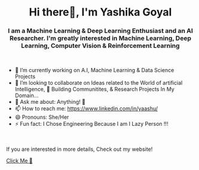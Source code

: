<!-- ### Hi there 👋 -->

<!--
**Yaashu/Yaashu** is a ✨ _special_ ✨ repository because its `README.md` (this file) appears on your GitHub profile.

Here are some ideas to get you started:

- 🔭 I’m currently working on ...
- 🌱 I’m currently learning ...
- 👯 I’m looking to collaborate on ...
- 🤔 I’m looking for help with ...
- 💬 Ask me about ...
- 📫 How to reach me: ...
- 😄 Pronouns: 
- ⚡ Fun fact: ...
-->



<h1 align="center">Hi there👋, I'm Yashika Goyal</h1>
<h3 align="center">I am a Machine Learning & Deep Learning Enthusiast and an AI Researcher. I'm greatly interested in Machine Learning, Deep Learning, Computer Vision & Reinforcement Learning</h3>

<br>

- 🔭 I’m currently working on A.I, Machine Learning & Data Science Projects 
- 👯 I’m looking to collaborate on Ideas related to the World of artificial Intelligence, 🌱 Building Communitites, & Research Projects In My Domain...
- 💬 Ask me about: Anything! 🤔
- 📫 How to reach me: https://www.linkedin.com/in/yaashu/
- 😄 Pronouns: She/Her
- ⚡ Fun fact: I Chose Engineering Because I am I Lazy Person !!!

<br>

<p>If you are interested in more details, Check out my website! <p>
<a href="https://yaashu.github.io/Yashika_Goyal/">Click Me 🦄</a>
